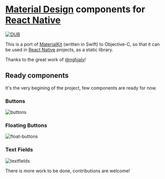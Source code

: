 # [Material Design](http://www.google.com/design/spec/material-design/introduction.html) components for [React Native](https://facebook.github.io/react-native)

[![DUB](https://img.shields.io/dub/l/vibe-d.svg)](http://mit-license.org)

This is a port of [MaterialKit](https://github.com/nghialv/MaterialKit) (written in Swift) to Objective-C, so that it can be used in [React Native](https://facebook.github.io/react-native) projects, as a static library.

Thanks to the great work of [@nghialv](https://github.com/nghialv)!


## Ready components

It's the very begining of the project, few components are ready for now.

### Buttons

![buttons](https://cloud.githubusercontent.com/assets/390805/8454632/a65ec8ae-2031-11e5-93ba-f95874aa3fa3.gif)

### Floating Buttons

![float-buttons](https://cloud.githubusercontent.com/assets/390805/8467915/4da90948-2097-11e5-9f4a-bc02da152774.gif)

### Text Fields

![textfields](https://cloud.githubusercontent.com/assets/390805/8715858/2f420854-2bbb-11e5-8ec9-9ff35b6fdeed.gif)


There is more work to be done, contributions are welcome!
